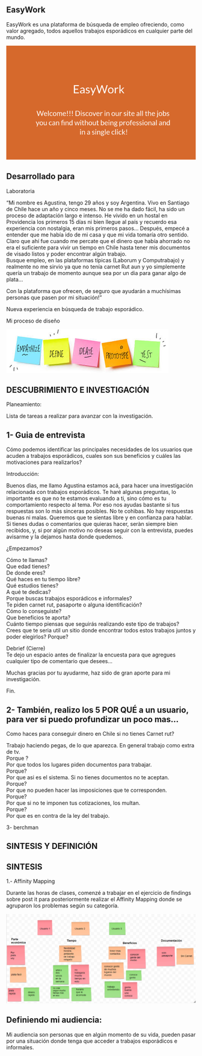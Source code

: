 EasyWork
-----------------------------------------------------------------------------------------------------------------

EasyWork es una plataforma de búsqueda de empleo ofreciendo, como valor agregado, todos aquellos trabajos esporádicos en cualquier parte del mundo.

<img src="img/easyWork.png">


Desarrollado para
-----------------------------------------------------------------------------------------------------------------

Laboratoria


“Mi nombre es Agustina, tengo 29 años y soy Argentina. Vivo en Santiago de Chile hace un año y cinco meses. No se me ha dado fácil, ha sido un proceso de adaptación largo e intenso.
He vivido en un hostal en Providencia los primeros 15 días ni bien llegue al país y recuerdo esa experiencia con nostalgia, eran mis primeros pasos… 
Después, empecé a entender que me había ido de mi casa y que mi vida tomaría otro sentido. 
Claro que ahí fue cuando me percate que el dinero que había ahorrado no era el suficiente para vivir un tiempo en Chile hasta tener mis documentos de visado listos  y poder encontrar algún trabajo.  
Busque empleo, en las plataformas típicas (Laborum y Computrabajo) y realmente no me sirvio ya que no tenía carnet Rut aun y yo simplemente quería un trabajo de momento aunque sea por un dia para ganar algo de plata…

Con la plataforma que ofrecen, de seguro que ayudarán a muchísimas personas que pasen por mi situación!”


Nueva experiencia en búsqueda de trabajo esporádico.

Mi proceso de diseño

<img src="img/images.jpg">

DESCUBRIMIENTO E INVESTIGACIÓN
-------------------------------------------------------------------------------------------------------------------

Planeamiento:

Lista de tareas a realizar para avanzar con la investigación.



1- Guia de entrevista
--------------------------------------------------------------------------------------------------------------------

Cómo podemos identificar  las principales necesidades de los usuarios que acuden a trabajos esporádicos,  cuales son sus beneficios y cuáles las motivaciones para realizarlos?

Introducción: 

Buenos dìas, me llamo Agustina estamos acá, para hacer una investigación relacionada con trabajos esporádicos. Te haré algunas preguntas, lo importante es que no te estamos evaluando a ti, sino cómo es tu comportamiento respecto al tema.  Por eso nos ayudas bastante si tus respuestas son lo màs sinceras posibles.  No te cohìbas.  No hay respuestas buenas ni malas.  Queremos que te sientas libre y en confianza para hablar. Si tienes dudas o comentarios que quieras hacer, seràn siempre bien recibidos, y, si por algùn motivo no deseas seguir con la entrevista, puedes avisarme y la dejamos hasta donde quedemos.

¿Empezamos?



Cómo te llamas? <br>
Que edad tienes? <br>
De donde eres? <br>
Qué haces en tu tiempo libre? <br>
Qué estudios tienes? <br>
A qué te dedicas? <br>
Porque buscas trabajos esporádicos e informales? <br>
Te piden carnet rut, pasaporte o alguna identificación? <br>
Cómo lo conseguiste? <br>
Que beneficios te aporta? <br>
Cuánto tiempo piensas que seguirás realizando este tipo de trabajos? <br>
Crees que te seria util un sitio donde encontrar todos estos trabajos juntos y poder elegirlos? Porque? <br>


Debrief (Cierre) <br>
Te dejo un espacio antes de finalizar la encuesta para que agregues cualquier tipo de comentario que desees…

Muchas gracias por tu ayudarme, haz sido de gran aporte para mi investigación.

Fin.


2- También, realizo los 5 POR QUÉ a un usuario, para ver si puedo profundizar un poco mas...
----------------------------------------

Como haces para conseguir dinero en Chile si no tienes Carnet rut?

Trabajo haciendo pegas, de lo que aparezca. En general trabajo como extra de tv. <br>
Porque ? <br>
Por que todos los lugares piden documentos para trabajar. <br>
Porque? <br>
Por que asi es el sistema. Si no tienes documentos no te aceptan. <br>
Porque? <br>
Por que no pueden hacer las imposiciones que te corresponden. <br>
Porque? <br>
Por que si no te imponen tus cotizaciones, los multan. <br>
Porque? <br>
Por que es en contra de la ley del trabajo. <br>


3- berchman






SINTESIS Y DEFINICIÓN
------------------------------------

SINTESIS
----------------------------------------

1.- Affinity Mapping


Durante las horas de clases, comenzé a trabajar en el ejercicio de findings sobre post it para posteriormente realizar el Affinity Mapping donde se agruparon los problemas según su categoría.



<img src="img/afinity.png">





Definiendo mi audiencia:
------------------------------------------------------------------------------------------------------------------

Mi audiencia son personas que en algún momento de su vida, pueden pasar por una situación donde tenga que acceder a trabajos esporádicos e informales. 








